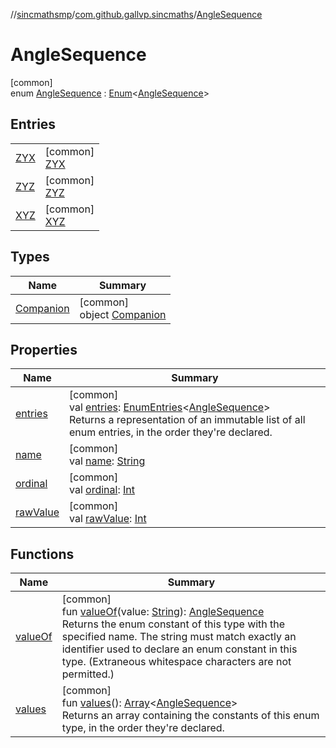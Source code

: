 //[sincmathsmp](../../../index.md)/[com.github.gallvp.sincmaths](../index.md)/[AngleSequence](index.md)

# AngleSequence

[common]\
enum [AngleSequence](index.md) : [Enum](https://kotlinlang.org/api/latest/jvm/stdlib/kotlin/-enum/index.html)&lt;[AngleSequence](index.md)&gt;

## Entries

| | |
|---|---|
| [ZYX](-z-y-x/index.md) | [common]<br>[ZYX](-z-y-x/index.md) |
| [ZYZ](-z-y-z/index.md) | [common]<br>[ZYZ](-z-y-z/index.md) |
| [XYZ](-x-y-z/index.md) | [common]<br>[XYZ](-x-y-z/index.md) |

## Types

| Name | Summary |
|---|---|
| [Companion](-companion/index.md) | [common]<br>object [Companion](-companion/index.md) |

## Properties

| Name | Summary |
|---|---|
| [entries](entries.md) | [common]<br>val [entries](entries.md): [EnumEntries](https://kotlinlang.org/api/latest/jvm/stdlib/kotlin.enums/-enum-entries/index.html)&lt;[AngleSequence](index.md)&gt;<br>Returns a representation of an immutable list of all enum entries, in the order they're declared. |
| [name](-x-y-z/index.md#-372974862%2FProperties%2F1423245946) | [common]<br>val [name](-x-y-z/index.md#-372974862%2FProperties%2F1423245946): [String](https://kotlinlang.org/api/latest/jvm/stdlib/kotlin/-string/index.html) |
| [ordinal](-x-y-z/index.md#-739389684%2FProperties%2F1423245946) | [common]<br>val [ordinal](-x-y-z/index.md#-739389684%2FProperties%2F1423245946): [Int](https://kotlinlang.org/api/latest/jvm/stdlib/kotlin/-int/index.html) |
| [rawValue](raw-value.md) | [common]<br>val [rawValue](raw-value.md): [Int](https://kotlinlang.org/api/latest/jvm/stdlib/kotlin/-int/index.html) |

## Functions

| Name | Summary |
|---|---|
| [valueOf](value-of.md) | [common]<br>fun [valueOf](value-of.md)(value: [String](https://kotlinlang.org/api/latest/jvm/stdlib/kotlin/-string/index.html)): [AngleSequence](index.md)<br>Returns the enum constant of this type with the specified name. The string must match exactly an identifier used to declare an enum constant in this type. (Extraneous whitespace characters are not permitted.) |
| [values](values.md) | [common]<br>fun [values](values.md)(): [Array](https://kotlinlang.org/api/latest/jvm/stdlib/kotlin/-array/index.html)&lt;[AngleSequence](index.md)&gt;<br>Returns an array containing the constants of this enum type, in the order they're declared. |
